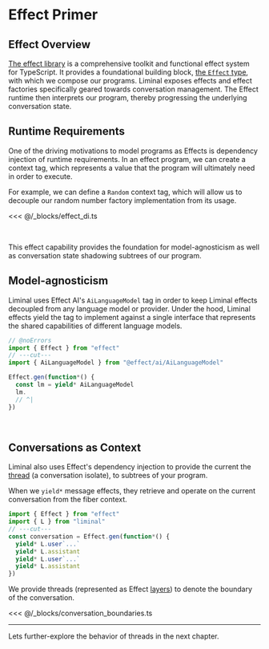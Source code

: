 # Effect Primer <Badge type="warning" text="beta" />

## Effect Overview

[The effect library](https://effect.website) is a comprehensive toolkit and
functional effect system for TypeScript. It provides a foundational building
block,
[the `Effect` type](https://effect.website/docs/getting-started/the-effect-type/),
with which we compose our programs. Liminal exposes effects and effect factories
specifically geared towards conversation management. The Effect runtime then
interprets our program, thereby progressing the underlying conversation state.

## Runtime Requirements

One of the driving motivations to model programs as Effects is dependency
injection of runtime requirements. In an effect program, we can create a context
tag, which represents a value that the program will ultimately need in order to
execute.

For example, we can define a `Random` context tag, which will allow us to
decouple our random number factory implementation from its usage.

<<< @/_blocks/effect_di.ts

<br />

This effect capability provides the foundation for model-agnosticism as well as
conversation state shadowing subtrees of our program.

## Model-agnosticism

Liminal uses Effect AI's `AiLanguageModel` tag in order to keep Liminal effects
decoupled from any language model or provider. Under the hood, Liminal effects
yield the tag to implement against a single interface that represents the shared
capabilities of different language models.

```ts twoslash
// @noErrors
import { Effect } from "effect"
// ---cut---
import { AiLanguageModel } from "@effect/ai/AiLanguageModel"

Effect.gen(function*() {
  const lm = yield* AiLanguageModel
  lm.
  // ^|
})
```

<br />

## Conversations as Context

Liminal also uses Effect's dependency injection to provide the current the
[thread](/threads) (a conversation isolate), to subtrees of your program.

When we `yield*` message effects, they retrieve and operate on the current
conversation from the fiber context.

```ts twoslash
import { Effect } from "effect"
import { L } from "liminal"
// ---cut---
const conversation = Effect.gen(function*() {
  yield* L.user`...`
  yield* L.assistant
  yield* L.user`...`
  yield* L.assistant
})
```

We provide threads (represented as Effect
[layers](https://effect.website/docs/requirements-management/layers/)) to denote
the boundary of the conversation.

<<< @/_blocks/conversation_boundaries.ts

---

Lets further-explore the behavior of threads in the next chapter.
